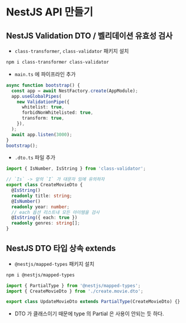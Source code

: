 # NestJS API 만들기

## NestJS Validation DTO / 벨리데이션 유효성 검사

- `class-transformer`, `class-validator` 패키지 설치

```sh
npm i class-transformer class-validator
```

- `main.ts` 에 파이프라인 추가

```ts
async function bootstrap() {
  const app = await NestFactory.create(AppModule);
  app.useGlobalPipes(
    new ValidationPipe({
      whitelist: true,
      forbidNonWhitelisted: true,
      transform: true,
    }),
  );
  await app.listen(3000);
}
bootstrap();
```

- `.dto.ts` 파일 추가

```ts
import { IsNumber, IsString } from 'class-validator';

// `Is` -> 앞의 `I` 가 대문자 임에 유의하자
export class CreateMovieDto {
  @IsString()
  readonly title: string;
  @IsNumber()
  readonly year: number;
  // each 옵션 리스트내 모든 아이템을 검사
  @IsString({ each: true })
  readonly genres: string[];
}
```

## NestJS DTO 타입 상속 extends

- `@nestjs/mapped-types` 패키지 설치

```sh
npm i @nestjs/mapped-types
```

```ts
import { PartialType } from '@nestjs/mapped-types';
import { CreateMovieDto } from './create.movie.dto';

export class UpdateMovieDto extends PartialType(CreateMovieDto) {}
```

- DTO 가 클래스이기 때문에 type 의 Partial 은 사용이 안되는 듯 하다.
